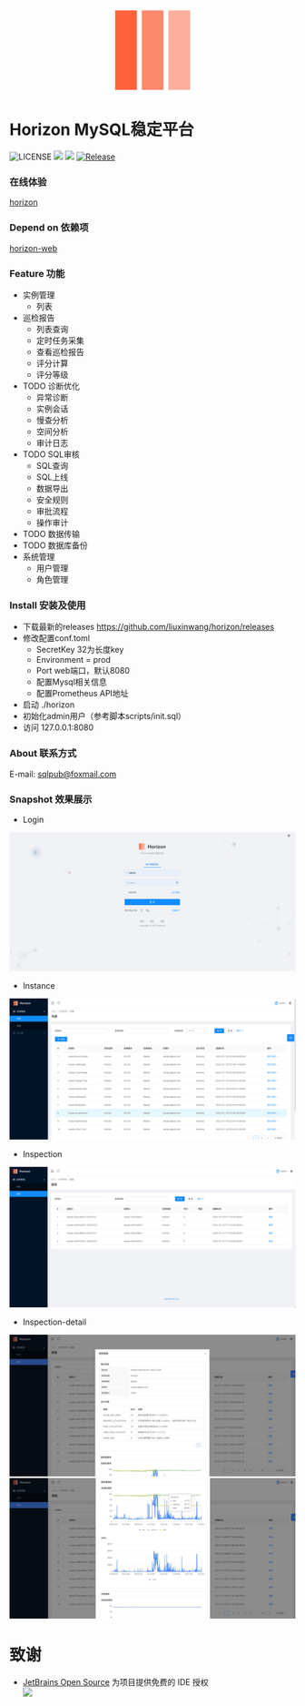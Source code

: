 <p style="text-align: center">
    <img src="docs/img/logo.png" style="height: 30%; width: 30%"  alt="logo"/>
</p>

# Horizon MySQL稳定平台

![LICENSE](https://img.shields.io/badge/license-GPLv2%20-blue.svg)
![](https://img.shields.io/github/languages/top/liuxinwang/horizon)
![](https://img.shields.io/badge/build-prerelease-brightgreen.svg)
[![Release](https://img.shields.io/github/release/liuxinwang/horizon.svg?style=flat-square)](https://github.com/liuxinwang/horizon/releases)

### 在线体验

[horizon](http://sqlpub.com:8082/)

### Depend on 依赖项

[horizon-web](https://github.com/liuxinwang/horizon-web)

### Feature 功能
- 实例管理
    - 列表
- 巡检报告
  - 列表查询
  - 定时任务采集
  - 查看巡检报告
  - 评分计算
  - 评分等级
- TODO 诊断优化
  - 异常诊断
  - 实例会话
  - 慢查分析
  - 空间分析
  - 审计日志
- TODO SQL审核
  - SQL查询
  - SQL上线
  - 数据导出
  - 安全规则
  - 审批流程
  - 操作审计
- TODO 数据传输
- TODO 数据库备份
- 系统管理
  - 用户管理
  - 角色管理

### Install 安装及使用
- 下载最新的releases https://github.com/liuxinwang/horizon/releases
- 修改配置conf.toml
  - SecretKey 32为长度key
  - Environment = prod
  - Port web端口，默认8080
  - 配置Mysql相关信息
  - 配置Prometheus API地址
- 启动 ./horizon
- 初始化admin用户（参考脚本scripts/init.sql）
- 访问 127.0.0.1:8080

### About 联系方式

E-mail: sqlpub@foxmail.com

### Snapshot 效果展示

-   Login

![login](docs/img/login.png)

-   Instance

![](docs/img/instance-list.png)

-   Inspection

![](docs/img/inspection.png)

-   Inspection-detail

![](docs/img/inspection-detail.jpg)
![](docs/img/inspection-detail2.jpg)


致谢
===============
- [JetBrains Open Source](https://jb.gg/OpenSourceSupport) 为项目提供免费的 IDE 授权  
  [<img src="https://resources.jetbrains.com/storage/products/company/brand/logos/jb_beam.png" width="200"/>](https://jb.gg/OpenSourceSupport)